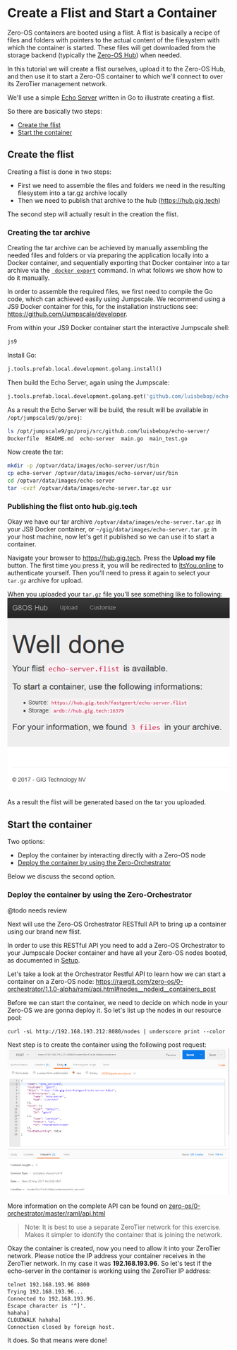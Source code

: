 # Create a Flist and Start a Container

Zero-OS containers are booted using a flist. A flist is basically a recipe of files and folders with pointers to the actual content of the filesystem with which the container is started. These files will get downloaded from the storage backend (typically the [Zero-OS Hub](https://hub.gig.tech)) when needed.

In this tutorial we will create a flist ourselves, upload it to the Zero-OS Hub, and then use it to start a Zero-OS container to which we'll connect to over its ZeroTier management network.

We'll use a simple [Echo Server](https://github.com/luisbebop/echo-server) written in Go to illustrate creating a flist.

So there are basically two steps:
- [Create the flist](#create-the-flist)
- [Start the container](#start-the-container)


## Create the flist

Creating a flist is done in two steps:
- First we need to assemble the files and folders we need in the resulting filesystem into a tar.gz archive locally
- Then we need to publish that archive to the hub (https://hub.gig.tech)

The second step will actually result in the creation the flist.

### Creating the tar archive

Creating the tar archive can be achieved by manually assembling the needed files and folders or via preparing the application locally into a Docker container, and sequentially exporting that Docker container into a tar archive via the [``` docker export```](https://docs.docker.com/engine/reference/commandline/export/) command. In what follows we show how to do it manually.

In order to assemble the required files, we first need to compile the Go code, which can achieved easily using Jumpscale. We recommend using a JS9 Docker container for this, for the installation instructions see: https://github.com/Jumpscale/developer.

From within your JS9 Docker container start the interactive Jumpscale shell:
```bash
js9
```

Install Go:
```python
j.tools.prefab.local.development.golang.install()
```

Then build the Echo Server, again using the Jumpscale:
```python
j.tools.prefab.local.development.golang.get('github.com/luisbebop/echo-server')
```

As a result the Echo Server will be build, the result will be available in `/opt/jumpscale9/go/proj`:
```bash
ls /opt/jumpscale9/go/proj/src/github.com/luisbebop/echo-server/
Dockerfile  README.md  echo-server  main.go  main_test.go
```

Now create the tar:
```bash
mkdir -p /optvar/data/images/echo-server/usr/bin
cp echo-server /optvar/data/images/echo-server/usr/bin
cd /optvar/data/images/echo-server
tar -cvzf /optvar/data/images/echo-server.tar.gz usr
```

### Publishing the flist onto hub.gig.tech

Okay we have our tar archive ```/optvar/data/images/echo-server.tar.gz``` in your JS9 Docker container, or ```~/gig/data/images/echo-server.tar.gz``` in your host machine, now let's get it published so we can use it to start a container.

Navigate your browser to https://hub.gig.tech. Press the **Upload my file** button. The first time you press it, you will be redirected to [ItsYou.online](https://itsyou.online) to authenticate yourself. Then you'll need to press it again to select your `tar.gz` archive for upload.

When you uploaded your `tar.gz` file you'll see something like to following:
![Upload successfully](./flist.png)

As a result the flist will be generated based on the tar you uploaded.

## Start the container

Two options:
- Deploy the container by interacting directly with a Zero-OS node
- [Deploy the container by using the Zero-Orchestrator](#deploy-the-container-by-using-the-zero-orchestrator)

Below we discuss the second option.

### Deploy the container by using the Zero-Orchestrator

@todo needs review

Next will use the Zero-OS Orchestrator RESTfull API to bring up a container using our brand new flist.

In order to use this RESTful API you need to add a Zero-OS Orchestrator to your Jumpscale Docker container and have all your Zero-OS nodes booted, as documented in [Setup](https://github.com/zero-os/0-orchestrator/blob/master/docs/setup/setup.md).

Let's take a look at the Orchestrator Restful API to learn how we can start a container on a Zero-OS node:
https://rawgit.com/zero-os/0-orchestrator/1.1.0-alpha/raml/api.html#nodes__nodeid__containers_post

Before we can start the container, we need to decide on which node in your Zero-OS we are gonna deploy it. So let's list up the nodes in our resource pool:
```shell
curl -sL http://192.168.193.212:8080/nodes | underscore print --color
```

Next step is to create the container using the following post request:
![post via postman](new-container.png)

More information on the complete API can be found on [zero-os/0-orchestrator/master/raml/api.html](https://htmlpreviewer.github.io/?https://raw.githubusercontent.com/zero-os/0-orchestrator/master/raml/api.html)

> Note:
> It is best to use a separate ZeroTier network for this exercise. Makes it simpler to identify the container that is joining the network.

Okay the container is created, now you need to allow it into your ZeroTier network. Please notice the IP address your container receives in the ZeroTier network. In my case it was **192.168.193.96**. So let's test if the echo-server in the container is working using the ZeroTier IP address:

```shell
telnet 192.168.193.96 8800
Trying 192.168.193.96...
Connected to 192.168.193.96.
Escape character is '^]'.
hahaha]
CLOUDWALK hahaha]
Connection closed by foreign host.
```

It does. So that means were done!
